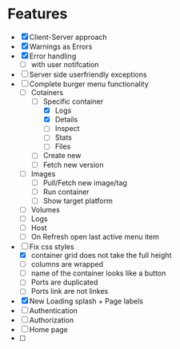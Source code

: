 # Features

* [x] Client-Server approach
* [x] Warnings as Errors
* [x] Error handling
	* [ ] with user notifcation
* [ ] Server side userfriendly exceptions
* [ ] Complete burger menu functionality
	* [ ] Cotainers
		* [ ] Specific container
			* [x] Logs
			* [x] Details
			* [ ] Inspect
			* [ ] Stats
			* [ ] Files
		* [ ] Create new
		* [ ] Fetch new version
	* [ ] Images
		* [ ] Pull/Fetch new image/tag
		* [ ] Run container
		* [ ] Show target platform
	* [ ] Volumes
	* [ ] Logs
	* [ ] Host
	* [ ] On Refresh open last active menu item
* [ ] Fix css styles
	* [x] container grid does not take the full height
	* [ ] columns are wrapped
	* [ ] name of the container looks like a button
	* [ ] Ports are duplicated
	* [ ] Ports link are not linkes
* [x] New Loading splash + Page labels
* [ ] Authentication
* [ ] Authorization
* [ ] Home page
* [ ] 
	
